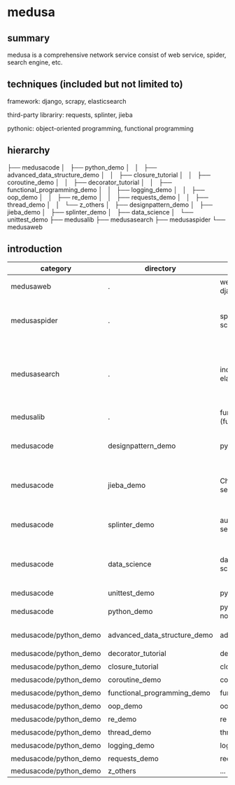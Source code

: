 # medusa

## summary
medusa is a comprehensive network service consist of web service, spider, search engine, etc.

## techniques (included but not limited to)
framework: django, scrapy, elasticsearch

third-party librariry: requests, splinter, jieba

pythonic: object-oriented programming, functional programming

## hierarchy
├── medusacode
│   ├── python_demo
│   │   ├── advanced_data_structure_demo
│   │   ├── closure_tutorial
│   │   ├── coroutine_demo
│   │   ├── decorator_tutorial
│   │   ├── functional_programming_demo
│   │   ├── logging_demo
│   │   ├── oop_demo
│   │   ├── re_demo
│   │   ├── requests_demo
│   │   ├── thread_demo
│   │   └── z_others
│   ├── designpattern_demo
│   ├── jieba_demo
│   ├── splinter_demo
│   ├── data_science
│   └── unittest_demo
├── medusalib
├── medusasearch
├── medusaspider
└── medusaweb

## introduction
|category|directory|description|description_zh|
|----|----|----|----|
|medusaweb|.|web service built with django|使用 django 构建的网络服务|
|medusaspider|.|spider(crawler) built with scrapy |利用 scrapy 编写的爬虫(爬取豆瓣电影精选和部分艺龙酒店)
|medusasearch|.|index and search using elasticsearch|利用 elasticsearch 索引，利用 python 客户端 pyelasticsearch 搜索|
|medusalib|.|function library (functional client)|网络服务用到的库|
|medusacode|designpattern_demo|python design pattern|Python 实现的设计模式，持续更新中...|
|medusacode|jieba_demo|Chinese characters segmentation|中文分词，用来在 web 服务的搜索功能中处理搜索输入|
|medusacode|splinter_demo|automatic test for web service using splinter|利用 splinter 自动化测试网络服务|
|medusacode|data_science|data-science-from-scratch|Joel Grus 著《Data Science from Scratch》阅读笔记和代码|
|medusacode|unittest_demo|python unittest|单元测试|
|medusacode|python_demo|python programming note|Python 编程语言笔记|
|medusacode/python_demo|advanced_data_structure_demo|advanced_data_structure|一些高级数据结构的使用|
|medusacode/python_demo|decorator_tutorial|decorator|装饰器|
|medusacode/python_demo|closure_tutorial|closure|闭包|
|medusacode/python_demo|coroutine_demo|coroutine|协程|
|medusacode/python_demo|functional_programming_demo|functional_programming|函数式编程|
|medusacode/python_demo|oop_demo|oop|面向对象编程|
|medusacode/python_demo|re_demo|re|正则表达式|
|medusacode/python_demo|thread_demo|thread|多线程|
|medusacode/python_demo|logging_demo|logging|日志模块的使用|
|medusacode/python_demo|requests_demo|requests|requests的使用|
|medusacode/python_demo|z_others|...|...|

